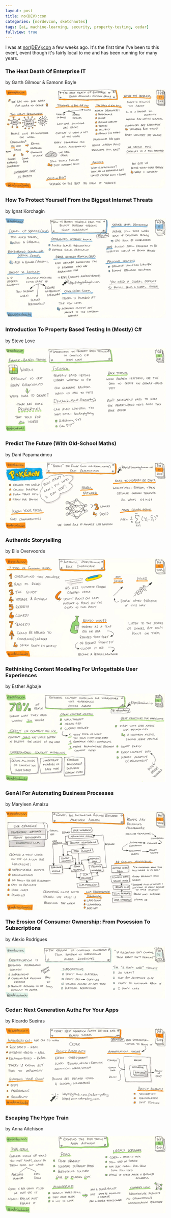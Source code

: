 ```yaml
---
layout: post
title: no(DEV):con
categories: [nordevcon, sketchnotes]
tags: [ai, machine-learning, security, property-testing, cedar]
fullview: true
---
```


I was at [nor(DEV):con](https://nordevcon.com) a few weeks ago. It's the first time I've been to this event, event though it's fairly local to me and has been running for many years.


### The Heat Death Of Enterprise IT
by Garth Gilmour
[<i class="fa fa-brands fa-x-twitter fa-lg" title="X"></i>](https://x.com/GarthGilmour)
[<i class="fa fa-globe fa-lg" title="Website"></i>](https://www.ggilmour.com)
& Eamonn Boyle
[<i class="fa fa-brands fa-x-twitter fa-lg" title="X"></i>](https://x.com/BoyleEamonn)
[<i class="fa fa-brands fa-youtube fa-lg" title="YouTube"></i>](https://www.youtube.com/watch?v=G0AkxKq3KHw)

[![The Heat Death Of Enterprise IT by Garth Gilmour & Eamonn Boyle][1]][1]


### How To Protect Yourself From the Biggest Internet Threats
by Ignat Korchagin
[<i class="fa fa-globe fa-lg" title="Website"></i>](https://pqsec.org)
[<i class="fa fa-brands fa-x-twitter fa-lg" title="X"></i>](https://x.com/ignatkn)

[![How To Protect Yourself From the Biggest Internet Threats by Ignat Korchagin][2]][2]


### Introduction To Property Based Testing In (Mostly) C#
by Steve Love
[<i class="fa fa-globe fa-lg" title="Website"></i>](https://arventech.com)
[<i class="fa fa-brands fa-x-twitter fa-lg" title="X"></i>](https://x.com/IAmSteveLove)
[<i class="fa fa-brands fa-slideshare fa-lg" title="Slides"></i>](https://arventech.com/mcs/talks/nordev/proptesting.html#/_introduction_to_property_based_testing_in_mostly_c)

[![Introduction To Property Based Testing In (Mostly) C# by Steve Love][3]][3]


### Predict The Future (With Old-School Maths)
by Dani Papamaximou
[<i class="fa fa-brands fa-x-twitter fa-lg" title="X"></i>](https://x.com/DaniQuietNow)

[![Predict The Future (With Old-School Maths by Dani Papamaximou][4]][4]


### Authentic Storytelling
by Elle Overvoorde

[![Authentic Storytelling by Elle Overvoorde][5]][5]


### Rethinking Content Modelling For Unfogettable User Experiences
by Esther Agbaje
[<i class="fa fa-brands fa-x-twitter fa-lg" title="X"></i>](https://x.com/_estheradebayo)

[![Rethinking Content Modelling For Unfogettable User Experiences by Esther Agbaje][6]][6]


### GenAI For Automating Business Processes
by Maryleen Amaizu
[<i class="fa fa-brands fa-x-twitter fa-lg" title="X"></i>](https://x.com/mleentech)

[![GenAI For Automating Business Processes by Maryleen Amaizu][7]][7]


### The Erosion Of Consumer Ownership: From Posession To Subscriptions
by Alexio Rodrigues
[<i class="fa fa-brands fa-x-twitter fa-lg" title="X"></i>](https://x.com/alexiorodrigues)

[![The Erosion Of Consumer Ownership: From Posession To Subscriptions by Alexio Rodrigues][8]][8]


### Cedar: Next Generation Authz For Your Apps
by Ricardo Sueiras
[<i class="fa fa-globe fa-lg" title="Website"></i>](https://blog.beachgeek.co.uk)
[<i class="fa fa-brands fa-x-twitter fa-lg" title="X"></i>](https://x.com/094459)
[<i class="fa fa-brands fa-mastodon fa-lg" title="Mastodon"></i>](https://hachyderm.io/@094459)

[![Cedar: Next Generation Authz For Your Apps by Ricardo Sueiras][9]][9]


### Escaping The Hype Train
by Anna Aitchison
[<i class="fa fa-globe fa-lg" title="Website"></i>](https://www.aitchisonsoft.co.uk)

[![Escaping The Hype Train by Anna Aitchison][10]][10]

  [1]: /assets/media/images/2024/02/the-heat-death-of-enterprise-it-garth-gilmour-eamonn-boyle.jpg#img-sketchnote
  [2]: /assets/media/images/2024/02/how-to-protect-yourself-from-the-biggest-internet-threats-ignat-korchagin.jpg#img-sketchnote
  [3]: /assets/media/images/2024/02/introduction-to-property-based-testing-in-mostly-csharp-steve-love.jpg#img-sketchnote
  [4]: /assets/media/images/2024/02/predict-the-future-with-old-school-maths-dani-papamaximou.jpg#img-sketchnote
  [5]: /assets/media/images/2024/02/authentic-storytelling-elle-overvoorde.jpg#img-sketchnote
  [6]: /assets/media/images/2024/02/rethinking-content-modelling-for-unforgettable-user-experiences-esther-agbaje.jpg#img-sketchnote
  [7]: /assets/media/images/2024/02/genai-for-automating-business-processes-maryleen-amaizu.jpg#img-sketchnote
  [8]: /assets/media/images/2024/02/the-erosion-of-consumer-ownership-from-posession-to-subscriptions-alexio-rodrigues.jpg#img-sketchnote
  [9]: /assets/media/images/2024/02/cedar-next-generation-authz-for-your-apps-ricardo-sueiras.jpg#img-sketchnote
  [10]: /assets/media/images/2024/02/escaping-the-hype-train-anna-aitchison.jpg#img-sketchnote
